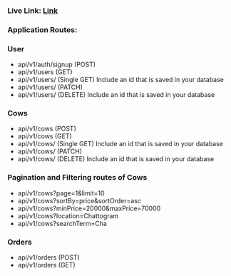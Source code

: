 ### Live Link: <a href="https://cow-hut-backend-assignment-gold.vercel.app/">Link</a>

### Application Routes:

### User

- api/v1/auth/signup (POST)
- api/v1/users (GET)
- api/v1/users/ (Single GET) Include an id that is saved in your database
- api/v1/users/ (PATCH)
- api/v1/users/ (DELETE) Include an id that is saved in your database

### Cows

- api/v1/cows (POST)
- api/v1/cows (GET)
- api/v1/cows/ (Single GET) Include an id that is saved in your database
- api/v1/cows/ (PATCH)
- api/v1/cows/ (DELETE) Include an id that is saved in your database

### Pagination and Filtering routes of Cows
- api/v1/cows?page=1&limit=10
- api/v1/cows?sortBy=price&sortOrder=asc
- api/v1/cows?minPrice=20000&maxPrice=70000
- api/v1/cows?location=Chattogram
- api/v1/cows?searchTerm=Cha

### Orders
- api/v1/orders (POST)
- api/v1/orders (GET)